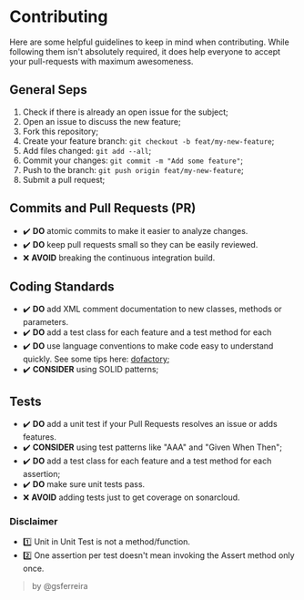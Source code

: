 # Contributing

Here are some helpful guidelines to keep in mind when contributing. While following them isn't absolutely required, it does help everyone to accept your pull-requests with maximum awesomeness.


## General Seps

1. Check if there is already an open issue for the subject;
2. Open an issue to discuss the new feature;
3. Fork this repository;
4. Create your feature branch: `git checkout -b feat/my-new-feature`;
5. Add files changed:  `git add --all`;
6. Commit your changes: `git commit -m "Add some feature"`;
7. Push to the branch: `git push origin feat/my-new-feature`;
8. Submit a pull request;


## Commits and Pull Requests (PR)
* :heavy_check_mark: **DO** atomic commits to make it easier to analyze changes.
* :heavy_check_mark: **DO** keep pull requests small so they can be easily reviewed.
* :x: **AVOID** breaking the continuous integration build.


## Coding Standards
* :heavy_check_mark: **DO** add XML comment documentation to new classes, methods or parameters.
* :heavy_check_mark: **DO** add a test class for each feature and a test method for each 
* :heavy_check_mark: **DO** use language conventions to make code easy to understand quickly. See some tips here: [dofactory](https://www.dofactory.com/csharp-coding-standards);
* :heavy_check_mark: **CONSIDER** using SOLID patterns;


## Tests
* :heavy_check_mark: **DO** add a unit test if your Pull Requests resolves an issue or adds features.
* :heavy_check_mark: **CONSIDER** using test patterns like "AAA" and "Given When Then";
* :heavy_check_mark: **DO** add a test class for each feature and a test method for each assertion;
* :heavy_check_mark: **DO** make sure unit tests pass.
* :x: **AVOID** adding tests just to get coverage on sonarcloud.

### Disclaimer
- 1️⃣ Unit in Unit Test is not a method/function.
- 2️⃣ One assertion per test doesn't mean invoking the Assert method only once.
> by @gsferreira
